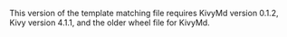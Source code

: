 This version of the template matching file requires KivyMd version 0.1.2, Kivy version 4.1.1, and the older wheel file for KivyMd.
